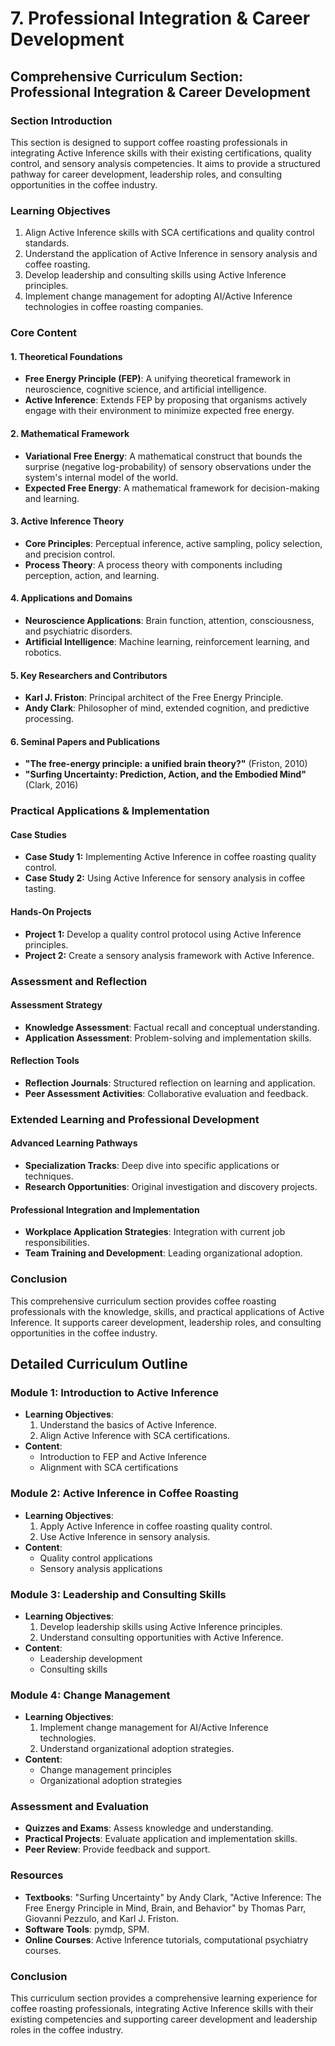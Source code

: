 # 7. Professional Integration & Career Development

## Comprehensive Curriculum Section: Professional Integration & Career Development

### Section Introduction

This section is designed to support coffee roasting professionals in integrating Active Inference skills with their existing certifications, quality control, and sensory analysis competencies. It aims to provide a structured pathway for career development, leadership roles, and consulting opportunities in the coffee industry.

### Learning Objectives

1. Align Active Inference skills with SCA certifications and quality control standards.
2. Understand the application of Active Inference in sensory analysis and coffee roasting.
3. Develop leadership and consulting skills using Active Inference principles.
4. Implement change management for adopting AI/Active Inference technologies in coffee roasting companies.

### Core Content

#### 1. Theoretical Foundations

- **Free Energy Principle (FEP)**: A unifying theoretical framework in neuroscience, cognitive science, and artificial intelligence.
- **Active Inference**: Extends FEP by proposing that organisms actively engage with their environment to minimize expected free energy.

#### 2. Mathematical Framework

- **Variational Free Energy**: A mathematical construct that bounds the surprise (negative log-probability) of sensory observations under the system's internal model of the world.
- **Expected Free Energy**: A mathematical framework for decision-making and learning.

#### 3. Active Inference Theory

- **Core Principles**: Perceptual inference, active sampling, policy selection, and precision control.
- **Process Theory**: A process theory with components including perception, action, and learning.

#### 4. Applications and Domains

- **Neuroscience Applications**: Brain function, attention, consciousness, and psychiatric disorders.
- **Artificial Intelligence**: Machine learning, reinforcement learning, and robotics.

#### 5. Key Researchers and Contributors

- **Karl J. Friston**: Principal architect of the Free Energy Principle.
- **Andy Clark**: Philosopher of mind, extended cognition, and predictive processing.

#### 6. Seminal Papers and Publications

- **"The free-energy principle: a unified brain theory?"** (Friston, 2010)
- **"Surfing Uncertainty: Prediction, Action, and the Embodied Mind"** (Clark, 2016)

### Practical Applications & Implementation

#### Case Studies

- **Case Study 1:** Implementing Active Inference in coffee roasting quality control.
- **Case Study 2:** Using Active Inference for sensory analysis in coffee tasting.

#### Hands-On Projects

- **Project 1:** Develop a quality control protocol using Active Inference principles.
- **Project 2:** Create a sensory analysis framework with Active Inference.

### Assessment and Reflection

#### Assessment Strategy

- **Knowledge Assessment**: Factual recall and conceptual understanding.
- **Application Assessment**: Problem-solving and implementation skills.

#### Reflection Tools

- **Reflection Journals**: Structured reflection on learning and application.
- **Peer Assessment Activities**: Collaborative evaluation and feedback.

### Extended Learning and Professional Development

#### Advanced Learning Pathways

- **Specialization Tracks**: Deep dive into specific applications or techniques.
- **Research Opportunities**: Original investigation and discovery projects.

#### Professional Integration and Implementation

- **Workplace Application Strategies**: Integration with current job responsibilities.
- **Team Training and Development**: Leading organizational adoption.

### Conclusion

This comprehensive curriculum section provides coffee roasting professionals with the knowledge, skills, and practical applications of Active Inference. It supports career development, leadership roles, and consulting opportunities in the coffee industry.

## Detailed Curriculum Outline

### Module 1: Introduction to Active Inference

- **Learning Objectives**:
  1. Understand the basics of Active Inference.
  2. Align Active Inference with SCA certifications.
- **Content**:
  - Introduction to FEP and Active Inference
  - Alignment with SCA certifications

### Module 2: Active Inference in Coffee Roasting

- **Learning Objectives**:
  1. Apply Active Inference in coffee roasting quality control.
  2. Use Active Inference in sensory analysis.
- **Content**:
  - Quality control applications
  - Sensory analysis applications

### Module 3: Leadership and Consulting Skills

- **Learning Objectives**:
  1. Develop leadership skills using Active Inference principles.
  2. Understand consulting opportunities with Active Inference.
- **Content**:
  - Leadership development
  - Consulting skills

### Module 4: Change Management

- **Learning Objectives**:
  1. Implement change management for AI/Active Inference technologies.
  2. Understand organizational adoption strategies.
- **Content**:
  - Change management principles
  - Organizational adoption strategies

### Assessment and Evaluation

- **Quizzes and Exams**: Assess knowledge and understanding.
- **Practical Projects**: Evaluate application and implementation skills.
- **Peer Review**: Provide feedback and support.

### Resources

- **Textbooks**: "Surfing Uncertainty" by Andy Clark, "Active Inference: The Free Energy Principle in Mind, Brain, and Behavior" by Thomas Parr, Giovanni Pezzulo, and Karl J. Friston.
- **Software Tools**: pymdp, SPM.
- **Online Courses**: Active Inference tutorials, computational psychiatry courses.

### Conclusion

This curriculum section provides a comprehensive learning experience for coffee roasting professionals, integrating Active Inference skills with their existing competencies and supporting career development and leadership roles in the coffee industry.